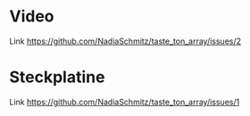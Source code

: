 # Video
Link https://github.com/NadiaSchmitz/taste_ton_array/issues/2
# Steckplatine
Link https://github.com/NadiaSchmitz/taste_ton_array/issues/1
